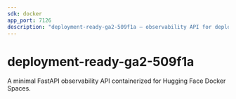 ```yaml
---
sdk: docker
app_port: 7126
description: "deployment-ready-ga2-509f1a — observability API for deployment telemetry"
---
```

# deployment-ready-ga2-509f1a

A minimal FastAPI observability API containerized for Hugging Face Docker Spaces.
